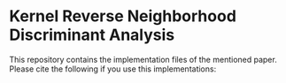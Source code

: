# Kernel Reverse Neighborhood Discriminant Analysis

This repository contains the implementation files of the mentioned paper. Please cite the following if you use this implementations:
